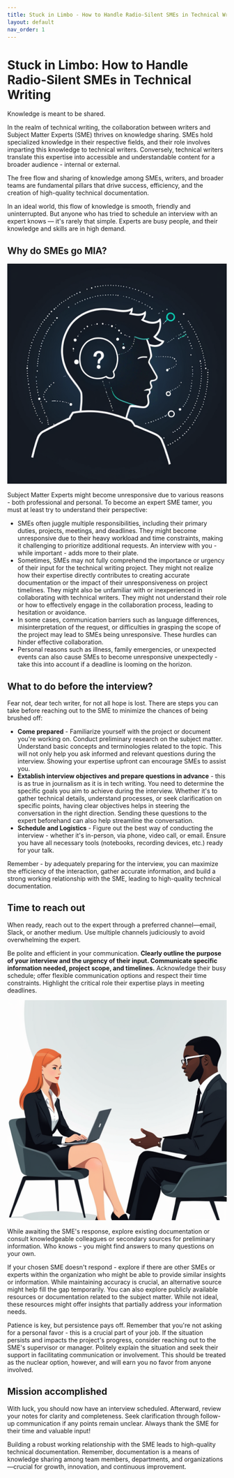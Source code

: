 ```yaml
---
title: Stuck in Limbo - How to Handle Radio-Silent SMEs in Technical Writing
layout: default
nav_order: 1
---
```


Stuck in Limbo: How to Handle Radio-Silent SMEs in Technical Writing
====================================================================

Knowledge is meant to be shared.

In the realm of technical writing, the collaboration between writers and Subject Matter Experts (SME) thrives on knowledge sharing. SMEs hold specialized knowledge in their respective fields, and their role involves imparting this knowledge to technical writers. Conversely, technical writers translate this expertise into accessible and understandable content for a broader audience - internal or external.

The free flow and sharing of knowledge among SMEs, writers, and broader teams are fundamental pillars that drive success, efficiency, and the creation of high-quality technical documentation.

In an ideal world, this flow of knowledge is smooth, friendly and uninterrupted. But anyone who has tried to schedule an interview with an expert knows — it's rarely that simple. Experts are busy people, and their knowledge and skills are in high demand.

Why do SMEs go MIA?
-------------------

![Stylized image of a subject matter expert.](../images/why.png)

Subject Matter Experts might become unresponsive due to various reasons - both professional and personal. To become an expert SME tamer, you must at least try to understand their perspective:

*   SMEs often juggle multiple responsibilities, including their primary duties, projects, meetings, and deadlines. They might become unresponsive due to their heavy workload and time constraints, making it challenging to prioritize additional requests. An interview with you - while important - adds more to their plate.
*   Sometimes, SMEs may not fully comprehend the importance or urgency of their input for the technical writing project. They might not realize how their expertise directly contributes to creating accurate documentation or the impact of their unresponsiveness on project timelines. They might also be unfamiliar with or inexperienced in collaborating with technical writers. They might not understand their role or how to effectively engage in the collaboration process, leading to hesitation or avoidance.
*   In some cases, communication barriers such as language differences, misinterpretation of the request, or difficulties in grasping the scope of the project may lead to SMEs being unresponsive. These hurdles can hinder effective collaboration.
*   Personal reasons such as illness, family emergencies, or unexpected events can also cause SMEs to become unresponsive unexpectedly - take this into account if a deadline is looming on the horizon.

What to do before the interview?
--------------------------------

Fear not, dear tech writer, for not all hope is lost. There are steps you can take before reaching out to the SME to minimize the chances of being brushed off:

*   **Come prepared** - Familiarize yourself with the project or document you're working on. Conduct preliminary research on the subject matter. Understand basic concepts and terminologies related to the topic. This will not only help you ask informed and relevant questions during the interview. Showing your expertise upfront can encourage SMEs to assist you.
*   **Extablish interview objectives and prepare questions in advance** - this is as true in journalism as it is in tech writing. You need to determine the specific goals you aim to achieve during the interview. Whether it's to gather technical details, understand processes, or seek clarification on specific points, having clear objectives helps in steering the conversation in the right direction. Sending these questions to the expert beforehand can also help streamline the conversation.
*   **Schedule and Logistics** - Figure out the best way of conducting the interview - whether it's in-person, via phone, video call, or email. Ensure you have all necessary tools (notebooks, recording devices, etc.) ready for your talk.

Remember - by adequately preparing for the interview, you can maximize the efficiency of the interaction, gather accurate information, and build a strong working relationship with the SME, leading to high-quality technical documentation.

Time to reach out
-----------------

When ready, reach out to the expert through a preferred channel—email, Slack, or another medium. Use multiple channels judiciously to avoid overwhelming the expert.

Be polite and efficient in your communication. **Clearly outline the purpose of your interview and the urgency of their input. Communicate specific information needed, project scope, and timelines.** Acknowledge their busy schedule; offer flexible communication options and respect their time constraints. Highlight the critical role their expertise plays in meeting deadlines.

![Stylized image of an interview in progress](../images/interview.png)

While awaiting the SME's response, explore existing documentation or consult knowledgeable colleagues or secondary sources for preliminary information. Who knows - you might find answers to many questions on your own.

If your chosen SME doesn't respond - explore if there are other SMEs or experts within the organization who might be able to provide similar insights or information. While maintaining accuracy is crucial, an alternative source might help fill the gap temporarily. You can also explore publicly available resources or documentation related to the subject matter. While not ideal, these resources might offer insights that partially address your information needs.

Patience is key, but persistence pays off. Remember that you're not asking for a personal favor - this is a crucial part of your job. If the situation persists and impacts the project's progress, consider reaching out to the SME's supervisor or manager. Politely explain the situation and seek their support in facilitating communication or involvement. This should be treated as the nuclear option, however, and will earn you no favor from anyone involved.

Mission accomplished
--------------------

With luck, you should now have an interview scheduled. Afterward, review your notes for clarity and completeness. Seek clarification through follow-up communication if any points remain unclear. Always thank the SME for their time and valuable input!

Building a robust working relationship with the SME leads to high-quality technical documentation. Remember, documentation is a means of knowledge sharing among team members, departments, and organizations—crucial for growth, innovation, and continuous improvement.